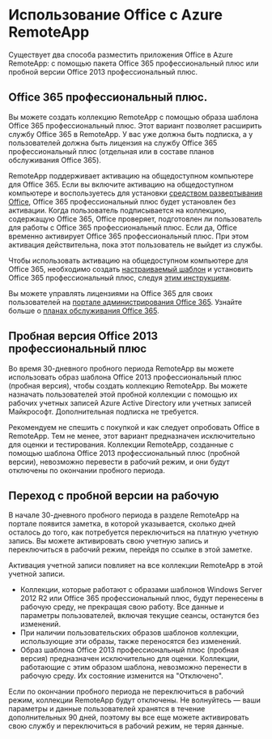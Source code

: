 
<properties 
    pageTitle="Использование Office с Azure RemoteApp" 
    description="Узнайте, как Office и Azure RemoteApp работают вместе" 
    services="remoteapp" 
    documentationCenter="" 
    authors="lizap" 
    manager="mbaldwin" />

<tags 
    ms.service="remoteapp" 
    ms.workload="compute" 
    ms.tgt_pltfrm="na" 
    ms.devlang="na" 
    ms.topic="article" 
    ms.date="08/12/2015" 
    ms.author="elizapo" />

# Использование Office с Azure RemoteApp

Существует два способа разместить приложения Office в Azure RemoteApp: с помощью пакета Office 365 профессиональный плюс или пробной версии Office 2013 профессиональный плюс.

## Office 365 профессиональный плюс. 
Вы можете создать коллекцию RemoteApp с помощью образа шаблона Office 365 профессиональный плюс. Этот вариант позволяет расширить службу Office 365 в RemoteApp. У вас уже должна быть подписка, а у пользователей должна быть лицензия на службу Office 365 профессиональный плюс (отдельная или в составе планов обслуживания Office 365).

RemoteApp поддерживает активацию на общедоступном компьютере для Office 365. Если вы включите активацию на общедоступном компьютере и воспользуетесь для установки [средством развертывания Office](http://www.microsoft.com/download/details.aspx?id=36778), Office 365 профессиональный плюс будет установлен без активации. Когда пользователь подписывается на коллекцию, содержащую Office 365, Office проверяет, подготовлен ли пользователь для работы с Office 365 профессиональный плюс. Если да, Office временно активирует Office 365 профессиональный плюс. При этом активация действительна, пока этот пользователь не выйдет из службы.

Чтобы использовать активацию на общедоступном компьютере для Office 365, необходимо создать [настраиваемый шаблон](remoteapp-create-custom-image.md) и установить Office 365 профессиональный плюс, следуя [этим инструкциям](https://technet.microsoft.com/library/dn782858.aspx).

Вы можете управлять лицензиями на Office 365 для своих пользователей на [портале администрирования Office 365](https://portal.office365.com/). Узнайте больше о [планах обслуживания Office 365](http://technet.microsoft.com/library/office-365-plan-options.aspx).


## Пробная версия Office 2013 профессиональный плюс 
Во время 30-дневного пробного периода RemoteApp вы можете использовать образ шаблона Office 2013 профессиональный плюс (пробная версия), чтобы создать коллекцию RemoteApp. Вы можете назначать пользователей этой пробной коллекции с помощью их рабочих учетных записей Azure Active Directory или учетных записей Майкрософт. Дополнительная подписка не требуется.

Рекомендуем не спешить с покупкой и как следует опробовать Office в RemoteApp. Тем не менее, этот вариант предназначен исключительно для оценки и тестирования. Коллекции RemoteApp, созданные с помощью шаблона Office 2013 профессиональный плюс (пробной версии), невозможно перевести в рабочий режим, и они будут отключены по окончании пробного периода.

## Переход с пробной версии на рабочую
В начале 30-дневного пробного периода в разделе RemoteApp на портале появится заметка, в которой указывается, сколько дней осталось до того, как потребуется переключиться на платную учетную запись. Вы можете активировать свою учетную запись и переключиться в рабочий режим, перейдя по ссылке в этой заметке.

Активация учетной записи повлияет на все коллекции RemoteApp в этой учетной записи.

- Коллекции, которые работают с образами шаблонов Windows Server 2012 R2 или Office 365 профессиональный плюс, будут перенесены в рабочую среду, не прекращая свою работу. Все данные и параметры пользователей, включая текущие сеансы, останутся без изменений.
- При наличии пользовательских образов шаблонов коллекции, использующие эти образы, также переносятся без изменений.
- Образ шаблона Office 2013 профессиональный плюс (пробная версия) предназначен исключительно для оценки. Коллекции, работающие с этим образом шаблона, невозможно перенести в рабочую среду. Их состояние изменится на "Отключено".


Если по окончании пробного периода не переключиться в рабочий режим, коллекции RemoteApp будут отключены. Не волнуйтесь — ваши параметры и данные пользователей хранятся в течение дополнительных 90 дней, поэтому вы все еще можете активировать свою службу и переключиться в рабочий режим, не теряя данные.
 

<!---HONumber=August15_HO7-->